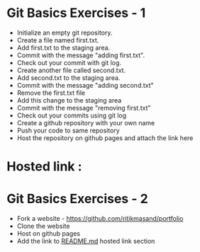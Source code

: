 # Git Basics Exercises - 1

- Initialize an empty git repository.
- Create a file named first.txt.
- Add first.txt to the staging area.
- Commit with the message "adding first.txt".
- Check out your commit with git log.
- Create another file called second.txt.
- Add second.txt to the staging area.
- Commit with the message "adding second.txt"
- Remove the first.txt file
- Add this change to the staging area
- Commit with the message "removing first.txt"
- Check out your commits using git log
- Create a github repository with your own name
- Push your code to same repository
- Host the repository on github pages and attach the link here

# Hosted link :

# Git Basics Exercises - 2

- Fork a website - https://github.com/ritikmasand/portfolio
- Clone the website
- Host on github pages
- Add the link to [README.md](../../README.md) hosted link section
